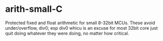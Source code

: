 # arith-small-C
Protected fixed and float arithmetic for small 8-32bit MCUs.
These avoid under/overflow, div0; esp div0 whicu is an excuse for most 32bit core just quit doing whatever they were doing, no matter how critical.
